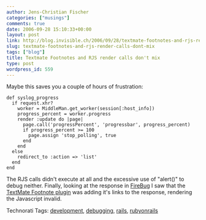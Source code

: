 ```yaml
---
author: Jens-Christian Fischer
categories: ["musings"]
comments: true
date: 2006-09-28 15:10:33+00:00
layout: post
link: http://blog.invisible.ch/2006/09/28/textmate-footnotes-and-rjs-render-calls-dont-mix/
slug: textmate-footnotes-and-rjs-render-calls-dont-mix
tags: ["blog"]
title: Textmate Footnotes and RJS render calls don't mix
type: post
wordpress_id: 559
---
```


Maybe this saves you a couple of hours of frustration:


    def syslog_progress
      if request.xhr?
        worker = MiddleMan.get_worker(session[:host_info])
        progress_percent = worker.progress
        render :update do |page|
          page.call('progressPercent', 'progressbar', progress_percent)
          if progress_percent >= 100
            page.assign 'stop_polling', true  
          end
        end
      else
        redirect_to :action => 'list'
      end
    end

The RJS calls didn't execute at all and the excessive use of "alert()" to debug neither. Finally, looking at the response in [FireBug][1] I saw that the [TextMate Footnote plugin][2] was adding it's links to the response, rendering the Javascript invalid.

[1]: https://addons.mozilla.org/firefox/1843/
[2]: http://www.agilewebdevelopment.com/plugins/textmate_footnotes


Technorati Tags: [development](http://www.technorati.com/tag/development), [debugging](http://www.technorati.com/tag/debugging), [rails](http://www.technorati.com/tag/rails), [rubyonrails](http://www.technorati.com/tag/rubyonrails)

